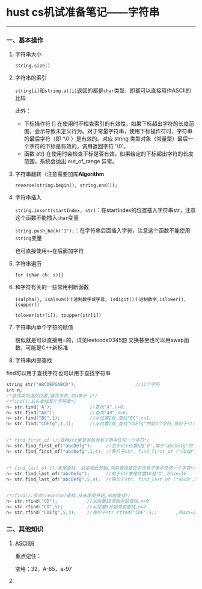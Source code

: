 # hust cs机试准备笔记——字符串


---

### 一、基本操作

1. 字符串大小
   
   ```string.size()```

2. 字符串的索引

   ```string[i]```和```string.at(i)```返回的都是```char```类型，即都可以直接用作ASCII的比较

   此外：

   - 下标操作符 [] 在使用时不检查索引的有效性，如果下标超出字符的长度范围，会示导致未定义行为。对于常量字符串，使用下标操作符时，字符串的最后字符（即 '\0'）是有效的。对应 string 类型对象（常量型）最后一个字符的下标是有效的，调用返回字符 '\0'。
   - 函数 at() 在使用时会检查下标是否有效。如果给定的下标超出字符的长度范围，系统会抛出 out_of_range 异常。


3. 字符串翻转（注意需要加库**Algorithm**

   ```reverse(string.begin(), string.end());```

4. 字符串插入

   ```string.insert(startIndex, str)```：在startIndex的位置插入字符串str，注意这个函数不能插入```char```变量

   ```string.push_back('1');```：在字符串后面插入字符，注意这个函数不能使用```string```变量

   也可直接使用```+=```在后面加字符


5. 字符串遍历
   
   ```for (char ch: s){} ```

6. 和字符有关的一些常用判断函数

   ```isalpha(), isalnum()十进制数字或字母, isdigit()十进制数字,islower(), isupper()```

   ```tolower(str[i]), toupper(str[i])```

7. 字符串内单个字符的赋值

   貌似就是可以直接用=的，详见leetcode0345题
   交换甚至也可以用swap函数，可能是C++新标准

8. 字符串内部查找

find可以用于查找字符也可以用于查找字符串

```cpp
string str("ABCDEFGABCD");                      //11个字符
int n;
/*查找成功返回位置,查找失败,则n等于-1*/
/*find():从头查找某个字符串*/
n= str.find('A');              //查找"A",n=0;
n= str.find("AB");             //查找"AB",n=0;
n= str.find("BC",1);           //从位置1处,查找"BC",n=1;
n= str.find("CDEfg",1,3);      //从位置1处,查找"CDEfg"的前3个字符,等价于str.find("CDE",1),n=2;

 
/* find_first_of ():查找str里是否包含有子串中任何一个字符*/
n= str.find_first_of("abcDefg");     //由于str位置3是'D',等于"abcDefg"的'D',所以n=3
n= str.find_first_of("abcDefg",1,4); //等价于str. find_first_of ("abcD",1); 所以n=3
 
 
/* find_last_of ():末尾查找, 从末尾处开始,向前查找是否包含有子串中任何一个字符*/
n= str.find_last_of("abcDefg");      //由于str末尾位置10是'D',所以n=10
n= str.find_last_of("abcDefg",5,4);  //等价于str. find_last_of ("abcD",5); 所以n=3


/*rfind():反向(reverse)查找,从末尾处开始,向前查找*/
n= str.rfind("CD");           //从位置10开始向前查找,n=9
n= str.rfind("CD",5);         //从位置5开始向前查找,n=2
n= str.rfind("CDEfg",5,3);    //等价于str.rfind("CDE",5);       ,所以n=2
```

### 二、其他知识

1. [ASCII码](https://tool.oschina.net/commons?type=4)

   重点记住：

   空格：32，A-65，a-97
2. 
